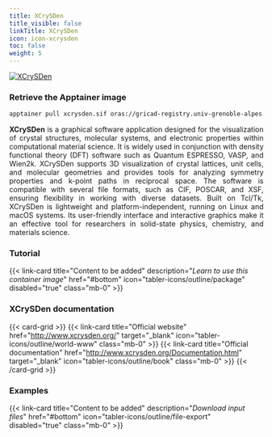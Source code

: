 ```yaml
---
title: XCrySDen
title_visible: false
linkTitle: XCrySDen
icon: icon-xcrysden
toc: false
weight: 5
---
```


<a href="http://www.xcrysden.org/" target="blank" class="codes-pages-top-logo">
    <img alt="XCrySDen" class="logo-xcrysden"/>
</a>

### Retrieve the Apptainer image

```bash
apptainer pull xcrysden.sif oras://gricad-registry.univ-grenoble-alpes.fr/diamond/apptainer/apptainer-singularity-projects/xcrysden.sif:latest
```

<div align="justify">

**XCrySDen** is a graphical software application designed for the visualization of crystal structures, molecular systems, and electronic properties within computational material science. It is widely used in conjunction with density functional theory (DFT) software such as Quantum ESPRESSO, VASP, and Wien2k. XCrySDen supports 3D visualization of crystal lattices, unit cells, and molecular geometries and provides tools for analyzing symmetry properties and k-point paths in reciprocal space. The software is compatible with several file formats, such as CIF, POSCAR, and XSF, ensuring flexibility in working with diverse datasets. Built on Tcl/Tk, XCrySDen is lightweight and platform-independent, running on Linux and macOS systems. Its user-friendly interface and interactive graphics make it an effective tool for researchers in solid-state physics, chemistry, and materials science.

</div>

<h3 class="mb-1">Tutorial</h3>

{{< link-card title="Content to be added" description="<i>Learn to use this container image</i>" href="#bottom" icon="tabler-icons/outline/package" disabled="true" class="mb-0" >}}

<h3 class="mb-1 mt-3">XCrySDen documentation</h3>

{{< card-grid >}}
{{< link-card title="Official website" href="http://www.xcrysden.org/" target="_blank" icon="tabler-icons/outline/world-www"  class="mb-0" >}}
{{< link-card title="Official documentation" href="http://www.xcrysden.org/Documentation.html" target="_blank" icon="tabler-icons/outline/book" class="mb-0" >}}
{{< /card-grid >}}

<h3 class="mb-1 mt-3">Examples</h3>

{{< link-card title="Content to be added" description="<i>Download input files</i>" href="#bottom" icon="tabler-icons/outline/file-export" disabled="true" class="mb-0" >}}
